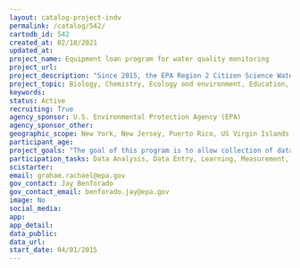 ```yaml
---
layout: catalog-project-indv
permalink: /catalog/542/
cartodb_id: 542
created_at: 02/18/2021
updated_at: 
project_name: Equipment loan program for water quality monitoring
project_url: 
project_description: "Since 2015, the EPA Region 2 Citizen Science Water Monitoring Equipment Loan Program has provided access to field and laboratory equipment to volunteer monitoring organizations, citizen science groups, nongovernment organizations, academic institutions, local governments, Tribal Nations, and other organizations. The available equipment includes instruments for measuring water quality parameters, pathogen monitoring, and microplastic collection. Organizations that participate receive hands-on training from EPA regional staff. All recipients must submit a Quality Assurance Project Plan (QAPP) before receiving their equipment, provide monthly updates, and submit a final report that summarizes the work and outcomes of the data collection. This program is open to citizen scientist organizations in New York, New Jersey, Puerto Rico, US Virgin Islands and nine Tribal Nations. Priority is given to sites within communities with environmental justice issues and Tribal Nations. The program runs annually in New York and New Jersey to reflect the general sampling season (May-November). Beginning in 2018, to accommodate more communities, the program began working with the Caribbean Science Consortium to set up a formal system of Equipment Loan Centers with university partners throughout Puerto Rico and the US Virgin Islands. There are currently five centers in Puerto Rico and two in the US Virgin Islands, each with their own full set of equipment maintained by university staff."
project_topic: Biology, Chemistry, Ecology and environment, Education, Nature and outdoors, Ocean/water and marine 
keywords: 
status: Active
recruiting: True
agency_sponsor: U.S. Environmental Protection Agency (EPA)
agency_sponsor_other: 
geographic_scope: New York, New Jersey, Puerto Rico, US Virgin Islands, Seneca Nation, Shinnecock Indian Nation
participant_age: 
project_goals: "The goal of this program is to allow collection of data by citizen science organizations, which can be used locally to better understand water pollution and protect water quality in local communities."
participation_tasks: Data Analysis, Data Entry, Learning, Measurement, Observation, Problem Solving, Sample Analysis, Site Selection and/or Description
scistarter: 
email: graham.rachael@epa.gov
gov_contact: Jay Benforado
gov_contact_email: benforado.jay@epa.gov
image: No
social_media: 
app: 
app_detail: 
data_public: 
data_url: 
start_date: 04/01/2015
---
```

